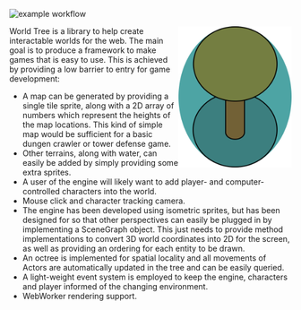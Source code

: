 ![example workflow](https://github.com/grubbymits/world-tree/actions/workflows/node.js.yml/badge.svg?branch=main)

<img src="https://raw.githubusercontent.com/grubbymits/world-tree/main/logo.svg" width=40% align=right>

World Tree is a library to help create interactable worlds for the web. The main
goal is to produce a framework to make games that is easy to use. This is
achieved by providing a low barrier to entry for game development:

- A map can be generated by providing a single tile sprite, along with a 2D
  array of numbers which represent the heights of the map locations. This kind
  of simple map would be sufficient for a basic dungen crawler or tower defense
  game.
- Other terrains, along with water, can easily be added by simply providing some
  extra sprites.
- A user of the engine will likely want to add player- and computer-controlled
  characters into the world.
- Mouse click and character tracking camera. 
- The engine has been developed using isometric sprites, but has been designed
  for so that other perspectives can easily be plugged in by implementing a
  SceneGraph object. This just needs to provide method implementations to
  convert 3D world coordinates into 2D for the screen, as well as providing an
  ordering for each entity to be drawn.
- An octree is implemented for spatial locality and all movements of Actors are
  automatically updated in the tree and can be easily queried.
- A light-weight event system is employed to keep the engine, characters and
  player informed of the changing environment.
- WebWorker rendering support.
